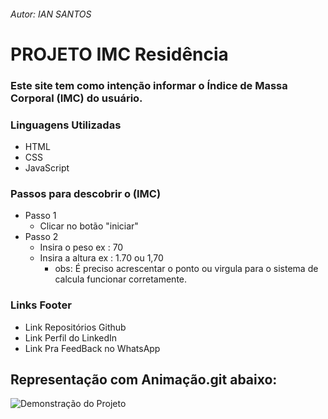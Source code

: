 ###### Autor: IAN SANTOS
# PROJETO IMC Residência

### Este site tem como intenção informar o Índice de Massa Corporal (IMC) do usuário.

### Linguagens Utilizadas
* HTML
* CSS
* JavaScript

### Passos para descobrir o (IMC)
- Passo 1
    - Clicar no botão "iniciar"
- Passo 2
    - Insira o peso ex : 70
    - Insira a altura ex : 1.70 ou 1,70
        - obs: É preciso acrescentar o ponto ou virgula para o sistema de calcula funcionar corretamente.

### Links Footer
-  Link Repositórios Github
-  Link Perfil do LinkedIn 
-  Link Pra FeedBack no WhatsApp

## Representação com Animação.git abaixo:

![Demonstração do Projeto](./src/gifs/projeto_imc.gif)